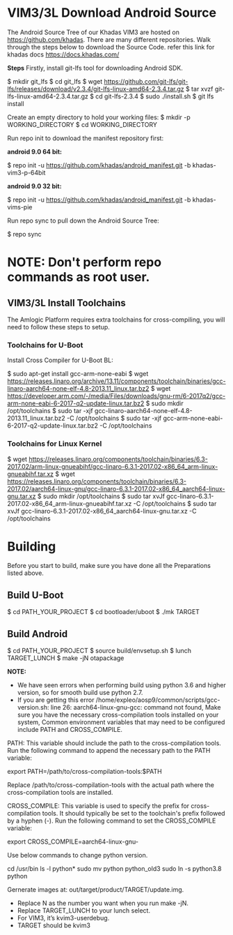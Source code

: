 # **VIM3/3L Download Android Source** 
The Android Source Tree of our Khadas VIM3 are hosted on https://github.com/khadas. There are many different repositories. Walk through the steps below to download the Source Code.
refer this link for khadas docs https://docs.khadas.com/

**Steps**
Firstly, install git-lfs tool for downloading Android SDK.

$ mkdir git_lfs
$ cd git_lfs
$ wget https://github.com/git-lfs/git-lfs/releases/download/v2.3.4/git-lfs-linux-amd64-2.3.4.tar.gz
$ tar xvzf git-lfs-linux-amd64-2.3.4.tar.gz
$ cd git-lfs-2.3.4
$ sudo ./install.sh
$ git lfs install


Create an empty directory to hold your working files:
$ mkdir -p WORKING_DIRECTORY
$ cd WORKING_DIRECTORY 

Run repo init to download the manifest repository first:

**android 9.0 64 bit:**

$ repo init -u https://github.com/khadas/android_manifest.git -b khadas-vim3-p-64bit

**android 9.0 32 bit:**

$ repo init -u https://github.com/khadas/android_manifest.git -b khadas-vims-pie

Run repo sync to pull down the Android Source Tree:

$ repo sync

# NOTE: Don't perform repo commands as root user.


## VIM3/3L Install Toolchains

The Amlogic Platform requires extra toolchains for cross-compiling, you will need to follow these steps to setup.

### Toolchains for U-Boot

Install Cross Compiler for U-Boot BL:

$ sudo apt-get install gcc-arm-none-eabi
$ wget https://releases.linaro.org/archive/13.11/components/toolchain/binaries/gcc-linaro-aarch64-none-elf-4.8-2013.11_linux.tar.bz2
$ wget https://developer.arm.com/-/media/Files/downloads/gnu-rm/6-2017q2/gcc-arm-none-eabi-6-2017-q2-update-linux.tar.bz2
$ sudo mkdir /opt/toolchains
$ sudo tar -xjf gcc-linaro-aarch64-none-elf-4.8-2013.11_linux.tar.bz2 -C /opt/toolchains
$ sudo tar -xjf gcc-arm-none-eabi-6-2017-q2-update-linux.tar.bz2 -C /opt/toolchains

### Toolchains for Linux Kernel

$ wget https://releases.linaro.org/components/toolchain/binaries/6.3-2017.02/arm-linux-gnueabihf/gcc-linaro-6.3.1-2017.02-x86_64_arm-linux-gnueabihf.tar.xz
$ wget https://releases.linaro.org/components/toolchain/binaries/6.3-2017.02/aarch64-linux-gnu/gcc-linaro-6.3.1-2017.02-x86_64_aarch64-linux-gnu.tar.xz
$ sudo mkdir /opt/toolchains
$ sudo tar xvJf gcc-linaro-6.3.1-2017.02-x86_64_arm-linux-gnueabihf.tar.xz -C /opt/toolchains
$ sudo tar xvJf gcc-linaro-6.3.1-2017.02-x86_64_aarch64-linux-gnu.tar.xz -C /opt/toolchains

# Building

Before you start to build, make sure you have done all the Preparations listed above.

## Build U-Boot

$ cd PATH_YOUR_PROJECT
$ cd bootloader/uboot
$ ./mk TARGET

## Build Android

$ cd PATH_YOUR_PROJECT
$ source build/envsetup.sh
$ lunch TARGET_LUNCH
$ make -jN otapackage

**NOTE:**
- We have seen errors when performing build using python 3.6 and higher version, so for smooth build use python 2.7.
- If you are getting this error /home/expleo/aosp9/common/scripts/gcc-version.sh: line 26: aarch64-linux-gnu-gcc: command not found, Make sure you have the necessary cross-compilation tools installed on your system, Common environment variables that may need to be configured include PATH and CROSS_COMPILE.

PATH: This variable should include the path to the cross-compilation tools. Run the following command to append the necessary path to the PATH variable:

export PATH=/path/to/cross-compilation-tools:$PATH

Replace /path/to/cross-compilation-tools with the actual path where the cross-compilation tools are installed.

CROSS_COMPILE: This variable is used to specify the prefix for cross-compilation tools. It should typically be set to the toolchain's prefix followed by a hyphen (-). Run the following command to set the CROSS_COMPILE variable:

export CROSS_COMPILE=aarch64-linux-gnu-


Use below commands to change python version.

cd /usr/bin
ls -l python*
sudo mv python python_old3
sudo ln -s python3.8 python

Gernerate images at: out/target/product/TARGET/update.img.

- Replace N as the number you want when you run make -jN.
- Replace TARGET_LUNCH to your lunch select.
-    For VIM3, it’s kvim3-userdebug.
-    TARGET should be kvim3







